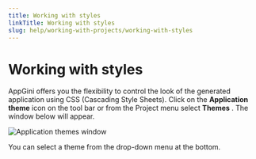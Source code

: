 ```yaml
---
title: Working with styles
linkTitle: Working with styles
slug: help/working-with-projects/working-with-styles
---
```


# Working with styles

AppGini offers you the flexibility to control the look of the generated
application using CSS (Cascading Style Sheets). Click on the
**Application theme** icon on the tool bar or from the Project menu
select **Themes** . The window below will appear.


![Application themes window](https://cdn.bigprof.com/appgini-desktop/help/application-theme-dialog.png "Application themes window")

You can select a theme from the drop-down menu at the bottom.



